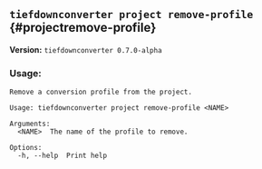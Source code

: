 ## `tiefdownconverter project remove-profile` {#projectremove-profile}

**Version:** `tiefdownconverter 0.7.0-alpha`

### Usage:
```
Remove a conversion profile from the project.

Usage: tiefdownconverter project remove-profile <NAME>

Arguments:
  <NAME>  The name of the profile to remove.

Options:
  -h, --help  Print help
```

